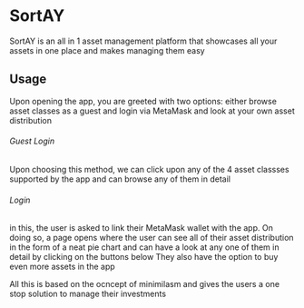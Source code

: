 # SortAY
SortAY is an all in 1 asset management platform that showcases all your assets in one place and makes managing them easy

## Usage
Upon opening the app, you are greeted with two options: either browse asset classes as a guest and login via MetaMask and look at your own asset distribution

###### Guest Login
Upon choosing this method, we can click upon any of the 4 asset classses supported by the app and can browse any of them in detail

###### Login
in this, the user is asked to link their MetaMask wallet with the app. On doing so, a page opens where the user can see all of their asset distribution in the form of a neat pie chart and can have a look at any one of them in detail by clicking on the buttons below
They also have the option to buy even more assets in the app

All this is based on the ocncept of minimilasm and gives the users a one stop solution to manage their investments

